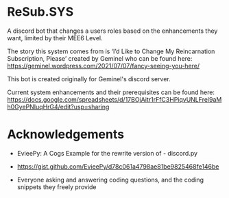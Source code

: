 # ReSub.SYS

A discord bot that changes a users roles based on the enhancements they want, limited by their MEE6 Level.

The story this system comes from is ‘I’d Like to Change My Reincarnation Subscription, Please’ created by Geminel who can be found here: https://geminel.wordpress.com/2021/07/07/fancy-seeing-you-here/

This bot is created originally for Geminel's discord server.

Current system enhancements and their prerequisites can be found here: https://docs.google.com/spreadsheets/d/17BOjAitr1rFfC3HPiqvUNLFrel9aMh0GyePNIuqHrG4/edit?usp=sharing

# Acknowledgements
 - EvieePy: A Cogs Example for the rewrite version of - discord.py
 * https://gist.github.com/EvieePy/d78c061a4798ae81be9825468fe146be

 - Everyone asking and answering coding questions, and the coding snippets they freely provide
